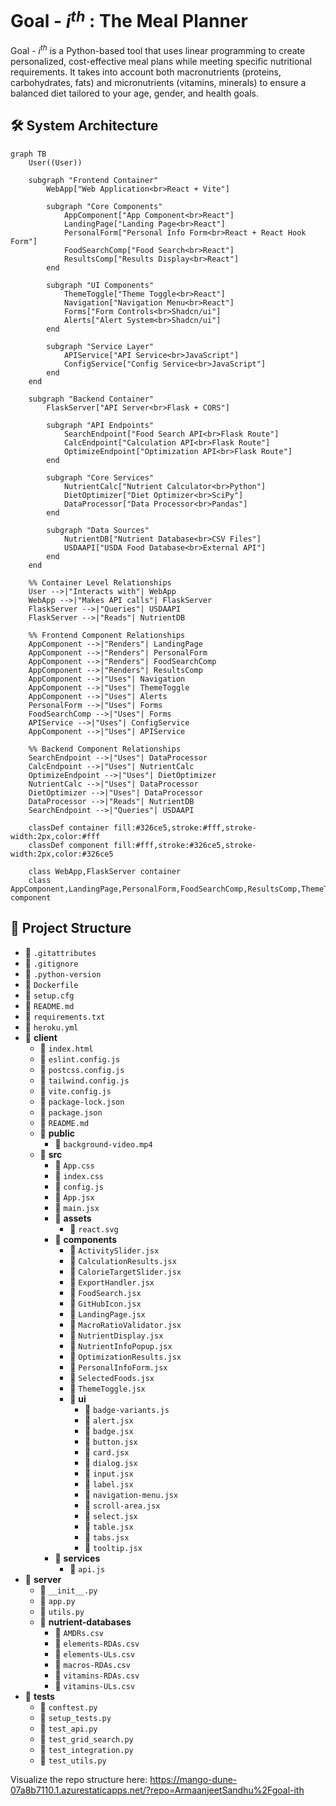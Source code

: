 # Goal - $i^{th}$ : The Meal Planner

Goal - $i^{th}$ is a Python-based tool that uses linear programming to create personalized, cost-effective meal plans while meeting specific nutritional requirements. It takes into account both macronutrients (proteins, carbohydrates, fats) and micronutrients (vitamins, minerals) to ensure a balanced diet tailored to your age, gender, and health goals.

## 🛠️ System Architecture

```mermaid
graph TB
    User((User))

    subgraph "Frontend Container"
        WebApp["Web Application<br>React + Vite"]

        subgraph "Core Components"
            AppComponent["App Component<br>React"]
            LandingPage["Landing Page<br>React"]
            PersonalForm["Personal Info Form<br>React + React Hook Form"]
            FoodSearchComp["Food Search<br>React"]
            ResultsComp["Results Display<br>React"]
        end

        subgraph "UI Components"
            ThemeToggle["Theme Toggle<br>React"]
            Navigation["Navigation Menu<br>React"]
            Forms["Form Controls<br>Shadcn/ui"]
            Alerts["Alert System<br>Shadcn/ui"]
        end

        subgraph "Service Layer"
            APIService["API Service<br>JavaScript"]
            ConfigService["Config Service<br>JavaScript"]
        end
    end

    subgraph "Backend Container"
        FlaskServer["API Server<br>Flask + CORS"]

        subgraph "API Endpoints"
            SearchEndpoint["Food Search API<br>Flask Route"]
            CalcEndpoint["Calculation API<br>Flask Route"]
            OptimizeEndpoint["Optimization API<br>Flask Route"]
        end

        subgraph "Core Services"
            NutrientCalc["Nutrient Calculator<br>Python"]
            DietOptimizer["Diet Optimizer<br>SciPy"]
            DataProcessor["Data Processor<br>Pandas"]
        end

        subgraph "Data Sources"
            NutrientDB["Nutrient Database<br>CSV Files"]
            USDAAPI["USDA Food Database<br>External API"]
        end
    end

    %% Container Level Relationships
    User -->|"Interacts with"| WebApp
    WebApp -->|"Makes API calls"| FlaskServer
    FlaskServer -->|"Queries"| USDAAPI
    FlaskServer -->|"Reads"| NutrientDB

    %% Frontend Component Relationships
    AppComponent -->|"Renders"| LandingPage
    AppComponent -->|"Renders"| PersonalForm
    AppComponent -->|"Renders"| FoodSearchComp
    AppComponent -->|"Renders"| ResultsComp
    AppComponent -->|"Uses"| Navigation
    AppComponent -->|"Uses"| ThemeToggle
    AppComponent -->|"Uses"| Alerts
    PersonalForm -->|"Uses"| Forms
    FoodSearchComp -->|"Uses"| Forms
    APIService -->|"Uses"| ConfigService
    AppComponent -->|"Uses"| APIService

    %% Backend Component Relationships
    SearchEndpoint -->|"Uses"| DataProcessor
    CalcEndpoint -->|"Uses"| NutrientCalc
    OptimizeEndpoint -->|"Uses"| DietOptimizer
    NutrientCalc -->|"Uses"| DataProcessor
    DietOptimizer -->|"Uses"| DataProcessor
    DataProcessor -->|"Reads"| NutrientDB
    SearchEndpoint -->|"Queries"| USDAAPI

    classDef container fill:#326ce5,stroke:#fff,stroke-width:2px,color:#fff
    classDef component fill:#fff,stroke:#326ce5,stroke-width:2px,color:#326ce5

    class WebApp,FlaskServer container
    class AppComponent,LandingPage,PersonalForm,FoodSearchComp,ResultsComp,ThemeToggle,Navigation,Forms,Alerts,APIService,ConfigService,SearchEndpoint,CalcEndpoint,OptimizeEndpoint,NutrientCalc,DietOptimizer,DataProcessor,NutrientDB,USDAAPI component
```

## 📂 Project Structure

- 📄 `.gitattributes`
- 📄 `.gitignore`
- 📄 `.python-version`
- 📄 `Dockerfile`
- 📄 `setup.cfg`
- 📄 `README.md`
- 📄 `requirements.txt`
- 📄 `heroku.yml`
- 📁 **client**
  - 📄 `index.html`
  - 📄 `eslint.config.js`
  - 📄 `postcss.config.js`
  - 📄 `tailwind.config.js`
  - 📄 `vite.config.js`
  - 📄 `package-lock.json`
  - 📄 `package.json`
  - 📄 `README.md`
  - 📁 **public**
    - 📄 `background-video.mp4`
  - 📁 **src**
    - 📄 `App.css`
    - 📄 `index.css`
    - 📄 `config.js`
    - 📄 `App.jsx`
    - 📄 `main.jsx`
    - 📁 **assets**
      - 📄 `react.svg`
    - 📁 **components**
      - 📄 `ActivitySlider.jsx`
      - 📄 `CalculationResults.jsx`
      - 📄 `CalorieTargetSlider.jsx`
      - 📄 `ExportHandler.jsx`
      - 📄 `FoodSearch.jsx`
      - 📄 `GitHubIcon.jsx`
      - 📄 `LandingPage.jsx`
      - 📄 `MacroRatioValidator.jsx`
      - 📄 `NutrientDisplay.jsx`
      - 📄 `NutrientInfoPopup.jsx`
      - 📄 `OptimizationResults.jsx`
      - 📄 `PersonalInfoForm.jsx`
      - 📄 `SelectedFoods.jsx`
      - 📄 `ThemeToggle.jsx`
      - 📁 **ui**
        - 📄 `badge-variants.js`
        - 📄 `alert.jsx`
        - 📄 `badge.jsx`
        - 📄 `button.jsx`
        - 📄 `card.jsx`
        - 📄 `dialog.jsx`
        - 📄 `input.jsx`
        - 📄 `label.jsx`
        - 📄 `navigation-menu.jsx`
        - 📄 `scroll-area.jsx`
        - 📄 `select.jsx`
        - 📄 `table.jsx`
        - 📄 `tabs.jsx`
        - 📄 `tooltip.jsx`
    - 📁 **services**
      - 📄 `api.js`
- 📁 **server**
  - 📄 `__init__.py`
  - 📄 `app.py`
  - 📄 `utils.py`
  - 📁 **nutrient-databases**
    - 📄 `AMDRs.csv`
    - 📄 `elements-RDAs.csv`
    - 📄 `elements-ULs.csv`
    - 📄 `macros-RDAs.csv`
    - 📄 `vitamins-RDAs.csv`
    - 📄 `vitamins-ULs.csv`
- 📁 **tests**
  - 📄 `conftest.py`
  - 📄 `setup_tests.py`
  - 📄 `test_api.py`
  - 📄 `test_grid_search.py`
  - 📄 `test_integration.py`
  - 📄 `test_utils.py`

Visualize the repo structure here: https://mango-dune-07a8b7110.1.azurestaticapps.net/?repo=ArmaanjeetSandhu%2Fgoal-ith
